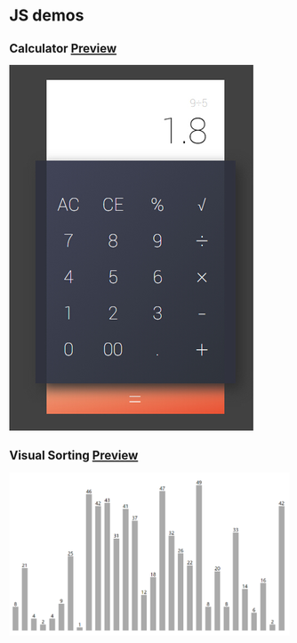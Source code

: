# JS demos

## Calculator [Preview](http://zhang2333.github.io/js-playthings/js/calculator.html)

![](https://raw.githubusercontent.com/zhang2333/js-playthings/gh-pages/js/screenshots/calculator.jpg)

## Visual Sorting [Preview](http://zhang2333.github.io/js-playthings/js/visual-sorting.html)

![](https://raw.githubusercontent.com/zhang2333/js-playthings/gh-pages/js/screenshots/visual-sorting.png)
